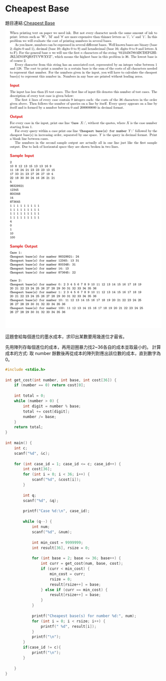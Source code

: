 # Cheapest Base

題目連結:[Cheapest Base](https://onlinejudge.org/index.php?option=com_onlinejudge&Itemid=8&category=24&page=show_problem&problem=1946)
![29-1](pic/29-1.jpg)

這題會給每個進位的墨水成本，求印出某數要用幾進位才最省。

先用陣列存每個進位的成本，再用迴圈暴力找2~36各自的成本並取最小的。
計算成本的方式: 取 number 餘數後再從成本的陣列對應出該位數的成本，直到數字為0。
```C
#include <stdio.h>

int get_cost(int number, int base, int cost[36]) {
    if (number == 0) return cost[0];
    
    int total = 0;
    while (number > 0) {
        int digit = number % base;
        total += cost[digit];
        number /= base;
    }
    return total;
}

int main() {
    int c;
    scanf("%d", &c);
    
    for (int case_id = 1; case_id <= c; case_id++) {
        int cost[36];
        for (int i = 0; i < 36; i++) {
            scanf("%d", &cost[i]);
        }

        int q;
        scanf("%d", &q);

        printf("Case %d:\n", case_id);

        while (q--) {
            int num;
            scanf("%d", &num);

            int min_cost = 9999999;
            int result[36], rsize = 0;

            for (int base = 2; base <= 36; base++) {
                int curr = get_cost(num, base, cost);
                if (curr < min_cost) {
                    min_cost = curr;
                    rsize = 0;
                    result[rsize++] = base;
                } else if (curr == min_cost) {
                    result[rsize++] = base;
                }
            }

            printf("Cheapest base(s) for number %d:", num);
            for (int i = 0; i < rsize; i++) {
                printf(" %d", result[i]);
            }
            printf("\n");
        }
		if(case_id != c){
			printf("\n");
		}
        
    }
}

```